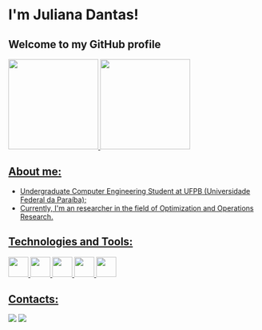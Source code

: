 
<!---
JulianaDantass/JulianaDantass is a ✨ special ✨ repository because its `README.md` (this file) appears on your GitHub profile.
You can click the Preview link to take a look at your changes.
--->

# I'm Juliana Dantas! 
## Welcome to my GitHub profile

<div>
<a href="https://github.com/JulianaDantass">
<img height="180em" src="https://github-readme-stats.vercel.app/api/top-langs/?username=JulianaDantass&layout=compact&langs_count=7&theme=dracula"/>
<img height="180em" src="https://github-readme-stats.vercel.app/api?username=JulianaDantass&show_icons=true&theme=dracula&include_all_commits=true&count_private=true"/>
</div>

## About me:
  
  - Undergraduate Computer Engineering Student at UFPB (Universidade Federal da Paraíba);
  - Currently, I'm an researcher in the field of Optimization and Operations Research.

## Technologies and Tools: 

<img src="https://cdn.worldvectorlogo.com/logos/c.svg" width="40" height="40"/> <img src="https://cdn.worldvectorlogo.com/logos/linux-tux.svg" width="40" height="40"/> <img src="https://cdn.worldvectorlogo.com/logos/python-5.svg" width="40" height="40"/> <img src="https://cdn.worldvectorlogo.com/logos/latex.svg" width="40" height="40"/> <img src="https://cdn.worldvectorlogo.com/logos/arduino-1.svg" width="40" height="40"/>



## Contacts:

<div>
<a href = "mailto:julianadantas498@gmail.com"><img src="https://img.shields.io/badge/Gmail-D14836?style=for-the-badge&logo=gmail&logoColor=white" target="_blank"></a>
<a href="https://www.linkedin.com/in/juliana-dantas-58b30724a/" target="_blank"><img src="https://img.shields.io/badge/-LinkedIn-%230077B5?style=for-the-badge&logo=linkedin&logoColor=white" target="_blank"></a>   
</div>

